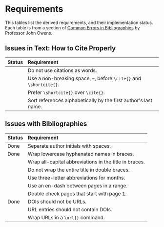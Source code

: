 # Requirements

This tables list the derived requirements, and their implementation status. Each
table is from a section of [Common Errors in
Bibliographies](https://www.ece.ucdavis.edu/~jowens/biberrors.html) by Professor
John Owens.

## Issues in Text: How to Cite Properly

| Status | Requirement |
|:---|:---|
| | Do not use citations as words. |
| | Use a non-breaking space, `~`, before `\cite{}` and `\shortcite{}`. |
| | Prefer `\shortcite{}` over `\cite{}`.
| | Sort references alphabetically by the first author's last name. |

## Issues with Bibliographies

| Status | Requirement |
|:---|:---|
| Done | Separate author initials with spaces. |
| Done | Wrap lowercase hyphenated names in braces. |
| | Wrap all-capital abbreviations in the title in braces. |
| | Do not wrap the entire title in double braces. |
| | Use three-letter abbreviations for months. |
| | Use an en-dash between pages in a range. |
| | Double check pages that start with page 1. |
| Done | DOIs should not be URLs. |
| | URL entries should not contain DOIs. |
| | Wrap URLs in a `\url{}` command. |
